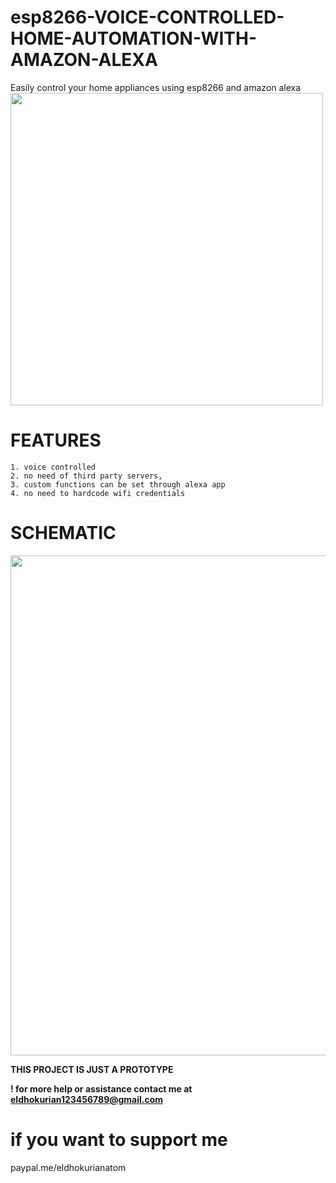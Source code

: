 # esp8266-VOICE-CONTROLLED-HOME-AUTOMATION-WITH-AMAZON-ALEXA
Easily control your home appliances using esp8266 and amazon alexa
<image src="images/" width="500"> 
 
  # FEATURES
 ```
1. voice controlled
2. no need of third party servers, 
3. custom functions can be set through alexa app
4. no need to hardcode wifi credentials
``` 

# SCHEMATIC
<image src="" width="800"> 


  
  **THIS PROJECT IS JUST A PROTOTYPE**
  
  
**! for more help or assistance contact me at eldhokurian123456789@gmail.com**

# if you want to support me
paypal.me/eldhokurianatom
